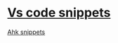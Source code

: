 # [Vs code snippets](https://youtu.be/gHQNoOMRHBc)
[Ahk snippets](https://github.com/Axlefublr/Main/blob/main/Backups/Ahk++/ahk%20snippets.json)